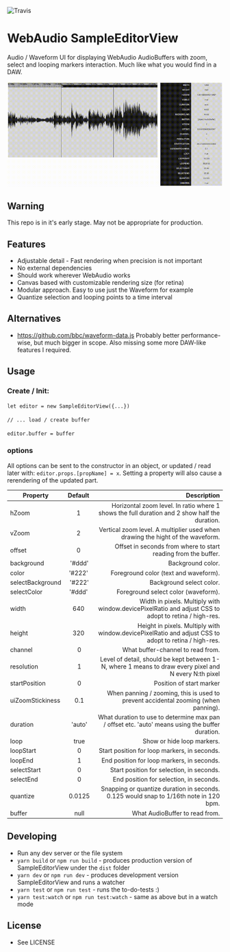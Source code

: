 ![Travis](https://travis-ci.org/rikard-io/SampleEditorView.svg?branch=master)

# WebAudio SampleEditorView

Audio / Waveform UI for displaying WebAudio AudioBuffers with zoom, select and looping markers interaction. Much like what you would find in a DAW.

![Alt text](/screenshot.gif?raw=true "Screenshot")

## Warning

This repo is in it's early stage. May not be appropriate for production.

## Features

* Adjustable detail - Fast rendering when precision is not important
* No external dependencies
* Should work wherever WebAudio works
* Canvas based with customizable rendering size (for retina)
* Modular approach. Easy to use just the Waveform for example
* Quantize selection and looping points to a time interval

## Alternatives

* https://github.com/bbc/waveform-data.js
Probably better performance-wise, but much bigger in scope. Also missing some more DAW-like features I required.

## Usage

### Create / Init:
```
let editor = new SampleEditorView({...})

// ... load / create buffer

editor.buffer = buffer
```

### options

All options can be sent to the constructor in an object, or updated / read later
with: `editor.props.[propName] = x`.
Setting a property will also cause a rerendering of the updated part.

| Property  | Default | Description |
| --------------- |:-------:|----------------------------------------:|
| hZoom             | 1       | Horizontal zoom level. In ratio where 1 shows the full duration and 2 show half the duration. |
| vZoom             | 2       | Vertical zoom level. A multiplier used when drawing the hight of the waveform.                |
| offset            | 0       | Offset in seconds from where to start reading from the buffer.                                |
| background        | '#ddd'  | Background color. |
| color             | '#222'  | Foreground color (text and waveform). |
| selectBackground  | '#222'  | Background select color. |
| selectColor       | '#ddd'  | Foreground select color (waveform). |
| width             | 640     | Width in pixels. Multiply with window.devicePixelRatio and adjust CSS to adopt to retina / high-res. |
| height            | 320     | Height in pixels. Multiply with window.devicePixelRatio and adjust CSS to adopt to retina / high-res. |
| channel           | 0       | What buffer-channel to read from. |
| resolution        | 1       | Level of detail, should be kept between 1-N, where 1 means to draw every pixel and N every N:th pixel |
| startPosition     | 0       | Position of start marker |
| uiZoomStickiness  | 0.1     | When panning / zooming, this is used to prevent accidental zooming (when panning). |
| duration          | 'auto'  | What duration to use to determine max pan / offset etc. 'auto' means using the buffer duration. |
| loop              | true    | Show or hide loop markers. |
| loopStart         | 0       | Start position for loop markers, in seconds. |
| loopEnd           | 1       | End position for loop markers, in seconds. |
| selectStart       | 0       | Start position for selection, in seconds. |
| selectEnd         | 0       | End position for selection, in seconds. |
| quantize          | 0.0125  | Snapping or quantize duration in seconds. 0.125 would snap to 1/16th note in 120 bpm. |
| buffer            | null    | What AudioBuffer to read from. |

## Developing

* Run any dev server or the file system
* `yarn build` or `npm run build` - produces production version of SampleEditorView under the `dist` folder
* `yarn dev` or `npm run dev` - produces development version SampleEditorView and runs a watcher
* `yarn test` or `npm run test` - runs the to-do-tests :)
* `yarn test:watch` or `npm run test:watch` - same as above but in a watch mode

## License

* See LICENSE
